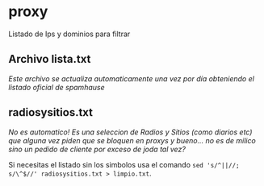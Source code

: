 # proxy
Listado de Ips y dominios para filtrar

## Archivo lista.txt

*Este archivo se actualiza automaticamente una vez por día obteniendo el listado oficial de spamhause*  

## radiosysitios.txt

*No es automatico! Es una seleccion de Radios y Sitios (como diarios etc) que alguna vez piden que se bloquen en proxys y bueno... no es de milico sino un pedido de cliente por exceso de joda tal vez?*

Si necesitas el listado sin los simbolos usa el comando  `sed 's/^||//; s/\^$//' radiosysitios.txt > limpio.txt`. 

